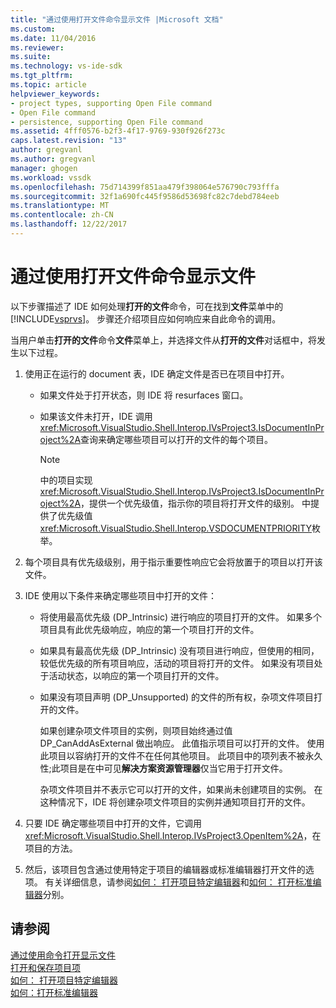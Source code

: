 ```yaml
---
title: "通过使用打开文件命令显示文件 |Microsoft 文档"
ms.custom: 
ms.date: 11/04/2016
ms.reviewer: 
ms.suite: 
ms.technology: vs-ide-sdk
ms.tgt_pltfrm: 
ms.topic: article
helpviewer_keywords:
- project types, supporting Open File command
- Open File command
- persistence, supporting Open File command
ms.assetid: 4fff0576-b2f3-4f17-9769-930f926f273c
caps.latest.revision: "13"
author: gregvanl
ms.author: gregvanl
manager: ghogen
ms.workload: vssdk
ms.openlocfilehash: 75d714399f851aa479f398064e576790c793fffa
ms.sourcegitcommit: 32f1a690fc445f9586d53698fc82c7debd784eeb
ms.translationtype: MT
ms.contentlocale: zh-CN
ms.lasthandoff: 12/22/2017
---
```

# <a name="displaying-files-by-using-the-open-file-command"></a>通过使用打开文件命令显示文件
以下步骤描述了 IDE 如何处理**打开的文件**命令，可在找到**文件**菜单中的[!INCLUDE[vsprvs](../../code-quality/includes/vsprvs_md.md)]。 步骤还介绍项目应如何响应来自此命令的调用。  
  
 当用户单击**打开的文件**命令**文件**菜单上，并选择文件从**打开的文件**对话框中，将发生以下过程。  
  
1.  使用正在运行的 document 表，IDE 确定文件是否已在项目中打开。  
  
    -   如果文件处于打开状态，则 IDE 将 resurfaces 窗口。  
  
    -   如果该文件未打开，IDE 调用<xref:Microsoft.VisualStudio.Shell.Interop.IVsProject3.IsDocumentInProject%2A>查询来确定哪些项目可以打开的文件的每个项目。  
  
        > [!NOTE]
        >  中的项目实现<xref:Microsoft.VisualStudio.Shell.Interop.IVsProject3.IsDocumentInProject%2A>，提供一个优先级值，指示你的项目将打开文件的级别。 中提供了优先级值<xref:Microsoft.VisualStudio.Shell.Interop.VSDOCUMENTPRIORITY>枚举。  
  
2.  每个项目具有优先级级别，用于指示重要性响应它会将放置于的项目以打开该文件。  
  
3.  IDE 使用以下条件来确定哪些项目中打开的文件：  
  
    -   将使用最高优先级 (DP_Intrinsic) 进行响应的项目打开的文件。 如果多个项目具有此优先级响应，响应的第一个项目打开的文件。  
  
    -   如果具有最高优先级 (DP_Intrinsic) 没有项目进行响应，但使用的相同，较低优先级的所有项目响应，活动的项目将打开的文件。 如果没有项目处于活动状态，以响应的第一个项目打开的文件。  
  
    -   如果没有项目声明 (DP_Unsupported) 的文件的所有权，杂项文件项目打开的文件。  
  
         如果创建杂项文件项目的实例，则项目始终通过值 DP_CanAddAsExternal 做出响应。 此值指示项目可以打开的文件。 使用此项目以容纳打开的文件不在任何其他项目。 此项目中的项列表不被永久性;此项目是在中可见**解决方案资源管理器**仅当它用于打开文件。  
  
         杂项文件项目并不表示它可以打开的文件，如果尚未创建项目的实例。 在这种情况下，IDE 将创建杂项文件项目的实例并通知项目打开的文件。  
  
4.  只要 IDE 确定哪些项目中打开的文件，它调用<xref:Microsoft.VisualStudio.Shell.Interop.IVsProject3.OpenItem%2A>，在项目的方法。  
  
5.  然后，该项目包含通过使用特定于项目的编辑器或标准编辑器打开文件的选项。 有关详细信息，请参阅[如何： 打开项目特定编辑器](../../extensibility/how-to-open-project-specific-editors.md)和[如何： 打开标准编辑器](../../extensibility/how-to-open-standard-editors.md)分别。  
  
## <a name="see-also"></a>请参阅  
 [通过使用命令打开显示文件](../../extensibility/internals/displaying-files-by-using-the-open-with-command.md)   
 [打开和保存项目项](../../extensibility/internals/opening-and-saving-project-items.md)   
 [如何： 打开项目特定编辑器](../../extensibility/how-to-open-project-specific-editors.md)   
 [如何：打开标准编辑器](../../extensibility/how-to-open-standard-editors.md)